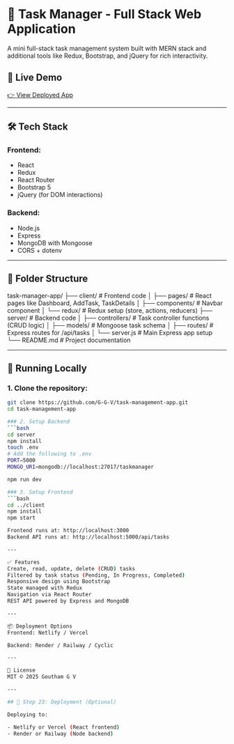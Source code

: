 # 📝 Task Manager - Full Stack Web Application

A mini full-stack task management system built with MERN stack and additional tools like Redux, Bootstrap, and jQuery for rich interactivity.

## 🚀 Live Demo

[👉 View Deployed App](https://deployment-link.com)

---

## 🛠️ Tech Stack

### Frontend:
- React
- Redux
- React Router
- Bootstrap 5
- jQuery (for DOM interactions)

### Backend:
- Node.js
- Express
- MongoDB with Mongoose
- CORS + dotenv

---

## 📂 Folder Structure

task-manager-app/
├── client/           # Frontend code
│   ├── pages/        # React pages like Dashboard, AddTask, TaskDetails
│   ├── components/   # Navbar component
│   └── redux/        # Redux setup (store, actions, reducers)
├── server/           # Backend code
│   ├── controllers/  # Task controller functions (CRUD logic)
│   ├── models/       # Mongoose task schema
│   ├── routes/       # Express routes for /api/tasks
│   └── server.js     # Main Express app setup
└── README.md         # Project documentation

---

## 🔧 Running Locally

### 1. Clone the repository:
```bash
git clone https://github.com/G-G-V/task-management-app.git
cd task-management-app

### 2. Setup Backend
```bash
cd server
npm install
touch .env
# Add the following to .env
PORT=5000
MONGO_URI=mongodb://localhost:27017/taskmanager

npm run dev

### 3. Setup Frontend
```bash
cd ../client
npm install
npm start

Frontend runs at: http://localhost:3000
Backend API runs at: http://localhost:5000/api/tasks

---

✅ Features
Create, read, update, delete (CRUD) tasks
Filtered by task status (Pending, In Progress, Completed)
Responsive design using Bootstrap
State managed with Redux
Navigation via React Router
REST API powered by Express and MongoDB

---

📦 Deployment Options
Frontend: Netlify / Vercel

Backend: Render / Railway / Cyclic

---

📄 License
MIT © 2025 Goutham G V

---

## 🚀 Step 23: Deployment (Optional)

Deploying to:

- Netlify or Vercel (React frontend)
- Render or Railway (Node backend)
